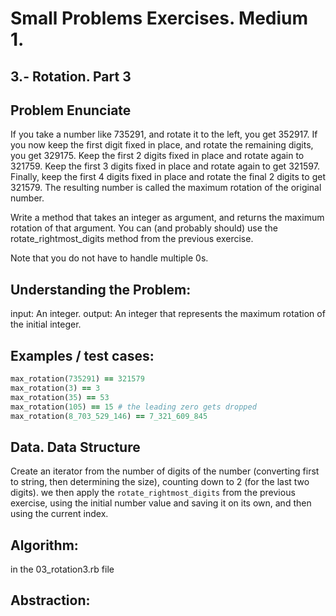 # Small Problems Exercises. Medium 1.

## 3.- Rotation. Part 3

## Problem Enunciate

If you take a number like 735291, and rotate it to the left, you get 352917. If you now keep the first digit fixed in place, and rotate the remaining digits, you get 329175. Keep the first 2 digits fixed in place and rotate again to 321759. Keep the first 3 digits fixed in place and rotate again to get 321597. Finally, keep the first 4 digits fixed in place and rotate the final 2 digits to get 321579. The resulting number is called the maximum rotation of the original number.

Write a method that takes an integer as argument, and returns the maximum rotation of that argument. You can (and probably should) use the rotate_rightmost_digits method from the previous exercise.

Note that you do not have to handle multiple 0s.

## Understanding the Problem:

input: An integer. 
output: An integer that represents the maximum rotation of the initial integer.


## Examples / test cases:

```ruby
max_rotation(735291) == 321579
max_rotation(3) == 3
max_rotation(35) == 53
max_rotation(105) == 15 # the leading zero gets dropped
max_rotation(8_703_529_146) == 7_321_609_845
```

## Data. Data Structure

Create an iterator from the number of digits of the number (converting first to string, then determining the size), counting down to 2 (for the last two digits). we then apply the `rotate_rightmost_digits` from the previous exercise, using the initial number value and saving it on its own, and then using the current index. 
 
## Algorithm:

in the 03_rotation3.rb file

## Abstraction: